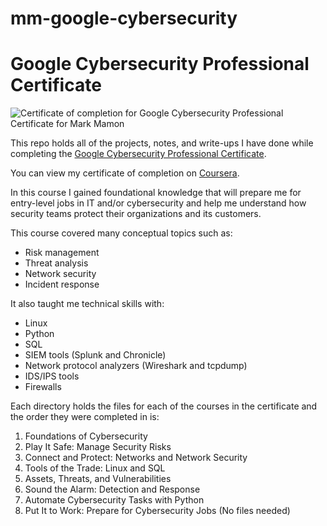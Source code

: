 # mm-google-cybersecurity
# Google Cybersecurity Professional Certificate

![Certificate of completion for Google Cybersecurity Professional Certificate for Mark Mamon](https://drive.google.com/file/d/1n4lLe0L06Y9NRnQHusR-2X575UvvHKY2/view?usp=sharing)

This repo holds all of the projects, notes, and write-ups I have done while completing the [Google Cybersecurity Professional Certificate](https://grow.google/certificates/cybersecurity/#?modal_active=none).

You can view my certificate of completion on [Coursera](https://coursera.org/share/ceff365138cd861ec20b39b20e6d9b61).

In this course I gained foundational knowledge that will prepare me for entry-level jobs in IT and/or cybersecurity and help me understand how security teams protect their organizations and its customers. 

This course covered many conceptual topics such as:
  * Risk management
  * Threat analysis
  * Network security
  * Incident response

It also taught me technical skills with:
  * Linux
  * Python
  * SQL
  * SIEM tools (Splunk and Chronicle)
  * Network protocol analyzers (Wireshark and tcpdump)
  * IDS/IPS tools
  * Firewalls

Each directory holds the files for each of the courses in the certificate and the order they were completed in is: 
  1. Foundations of Cybersecurity
  2. Play It Safe: Manage Security Risks
  3. Connect and Protect: Networks and Network Security
  4. Tools of the Trade: Linux and SQL
  5. Assets, Threats, and Vulnerabilities
  6. Sound the Alarm: Detection and Response
  7. Automate Cybersecurity Tasks with Python
  8. Put It to Work: Prepare for Cybersecurity Jobs (No files needed)
